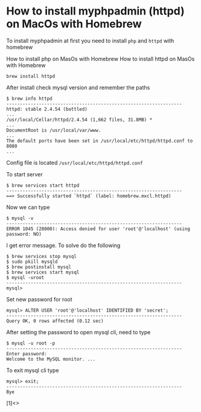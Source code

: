 # How to install myphpadmin (httpd) on MacOs with Homebrew

To install myphpadmin at first you need to install `php` and `httpd` with homebrew

How to install php on MasOs with Homebrew
How to install httpd on MasOs with Homebrew

```
brew install httpd
```

After install check mysql version and remember the paths

```
$ brew info httpd
-----------------------------------------------------------------
httpd: stable 2.4.54 (bottled)
...
/usr/local/Cellar/httpd/2.4.54 (1,662 files, 31.8MB) *
...
DocumentRoot is /usr/local/var/www.
...
The default ports have been set in /usr/local/etc/httpd/httpd.conf to 8080
...
```

Сonfig file is located `/usr/local/etc/httpd/httpd.conf`

To start server

```
$ brew services start httpd
-----------------------------------------------------------------
==> Successfully started `httpd` (label: homebrew.mxcl.httpd)
```

Now we can type 

```
$ mysql -v
-----------------------------------------------------------------
ERROR 1045 (28000): Access denied for user 'root'@'localhost' (using password: NO)
```

I get error message. To solve do the following

```
$ brew services stop mysql
$ sudo pkill mysqld
$ brew postinstall mysql
$ brew services start mysql
$ mysql -uroot
-----------------------------------------------------------------
mysql>
```

Set new password for root

```
mysql> ALTER USER 'root'@'localhost' IDENTIFIED BY 'secret';
-----------------------------------------------------------------
Query OK, 0 rows affected (0.12 sec)
```

After setting the password to open mysql cli, need to type

```
$ mysql -u root -p
-----------------------------------------------------------------
Enter password: 
Welcome to the MySQL monitor. ...
```

To exit mysql cli type

```
mysql> exit;
-----------------------------------------------------------------
Bye
```
[1]<>